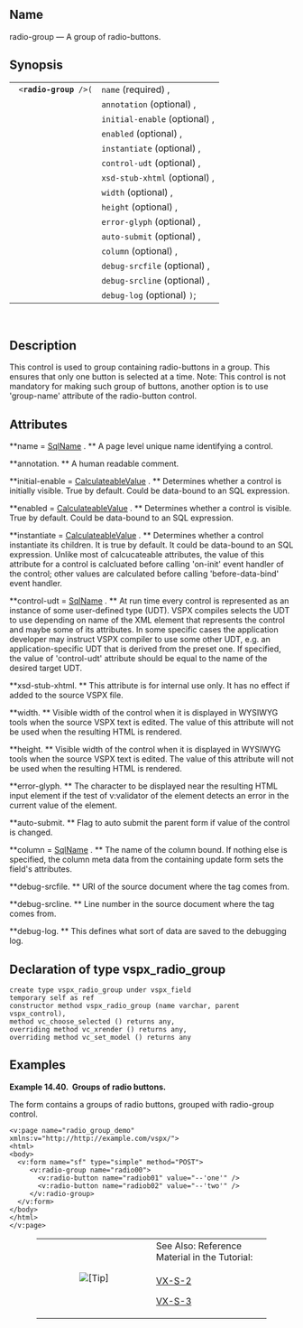 <div id="vc_radio_group" class="refentry">

<div class="titlepage">

</div>

<div class="refnamediv">

## Name

radio-group — A group of radio-buttons.

</div>

<div class="refsynopsisdiv">

## Synopsis

<div id="vc_syn_radio_group" class="funcsynopsis">

|                             |                               |
|-----------------------------|-------------------------------|
| ` <`**`radio-group`**` />(` | `name` (required) ,           |
|                             | `annotation` (optional) ,     |
|                             | `initial-enable` (optional) , |
|                             | `enabled` (optional) ,        |
|                             | `instantiate` (optional) ,    |
|                             | `control-udt` (optional) ,    |
|                             | `xsd-stub-xhtml` (optional) , |
|                             | `width` (optional) ,          |
|                             | `height` (optional) ,         |
|                             | `error-glyph` (optional) ,    |
|                             | `auto-submit` (optional) ,    |
|                             | `column` (optional) ,         |
|                             | `debug-srcfile` (optional) ,  |
|                             | `debug-srcline` (optional) ,  |
|                             | `debug-log` (optional) `)`;   |

<div class="funcprototype-spacer">

 

</div>

</div>

</div>

<div id="vc_desc_radio_group" class="refsect1">

## Description

This control is used to group containing radio-buttons in a group. This
ensures that only one button is selected at a time. Note: This control
is not mandatory for making such group of buttons, another option is to
use 'group-name' attribute of the radio-button control.

</div>

<div id="vc_attrs_radio_group" class="refsect1">

## Attributes

**name =
<a href="vc_type_sqlname.html" class="link" title="SqlName">SqlName</a>
. ** A page level unique name identifying a control.

**annotation. ** A human readable comment.

**initial-enable =
<a href="vc_type_calculateablevalue.html" class="link"
title="CalculateableValue">CalculateableValue</a> . ** Determines
whether a control is initially visible. True by default. Could be
data-bound to an SQL expression.

**enabled = <a href="vc_type_calculateablevalue.html" class="link"
title="CalculateableValue">CalculateableValue</a> . ** Determines
whether a control is visible. True by default. Could be data-bound to an
SQL expression.

**instantiate = <a href="vc_type_calculateablevalue.html" class="link"
title="CalculateableValue">CalculateableValue</a> . ** Determines
whether a control instantiate its children. It is true by default. It
could be data-bound to an SQL expression. Unlike most of calcucateable
attributes, the value of this attribute for a control is calcluated
before calling 'on-init' event handler of the control; other values are
calculated before calling 'before-data-bind' event handler.

**control-udt =
<a href="vc_type_sqlname.html" class="link" title="SqlName">SqlName</a>
. ** At run time every control is represented as an instance of some
user-defined type (UDT). VSPX compiles selects the UDT to use depending
on name of the XML element that represents the control and maybe some of
its attributes. In some specific cases the application developer may
instruct VSPX compiler to use some other UDT, e.g. an
application-specific UDT that is derived from the preset one. If
specified, the value of 'control-udt' attribute should be equal to the
name of the desired target UDT.

**xsd-stub-xhtml. ** This attribute is for internal use only. It has no
effect if added to the source VSPX file.

**width. ** Visible width of the control when it is displayed in WYSIWYG
tools when the source VSPX text is edited. The value of this attribute
will not be used when the resulting HTML is rendered.

**height. ** Visible width of the control when it is displayed in
WYSIWYG tools when the source VSPX text is edited. The value of this
attribute will not be used when the resulting HTML is rendered.

**error-glyph. ** The character to be displayed near the resulting HTML
input element if the test of v:validator of the element detects an error
in the current value of the element.

**auto-submit. ** Flag to auto submit the parent form if value of the
control is changed.

**column =
<a href="vc_type_sqlname.html" class="link" title="SqlName">SqlName</a>
. ** The name of the column bound. If nothing else is specified, the
column meta data from the containing update form sets the field's
attributes.

**debug-srcfile. ** URI of the source document where the tag comes from.

**debug-srcline. ** Line number in the source document where the tag
comes from.

**debug-log. ** This defines what sort of data are saved to the
debugging log.

</div>

<div id="vc_udt_radio_group" class="refsect1">

## Declaration of type vspx_radio_group

``` screen
create type vspx_radio_group under vspx_field
temporary self as ref
constructor method vspx_radio_group (name varchar, parent vspx_control),
method vc_choose_selected () returns any,
overriding method vc_xrender () returns any,
overriding method vc_set_model () returns any
```

</div>

<div id="vc_ex_radio_group" class="refsect1">

## Examples

<div id="vc_ex_radio_group__0" class="example">

**Example 14.40.  Groups of radio buttons.**

<div class="example-contents">

The form contains a groups of radio buttons, grouped with radio-group
control.

``` screen
<v:page name="radio_group_demo" xmlns:v="http://http://example.com/vspx/">
<html>
<body>
  <v:form name="sf" type="simple" method="POST">
     <v:radio-group name="radio00">
       <v:radio-button name="radiob01" value="--'one'" />
       <v:radio-button name="radiob02" value="--'two'" />
     </v:radio-group>
  </v:form>
</body>
</html>
</v:page>
```

</div>

</div>

  

<div class="tip" style="margin-left: 0.5in; margin-right: 0.5in;">

<table data-border="0"
data-summary="Tip: See Also: Reference Material in the Tutorial:">
<colgroup>
<col style="width: 50%" />
<col style="width: 50%" />
</colgroup>
<tbody>
<tr class="odd">
<td rowspan="2" style="text-align: center;" data-valign="top"
width="25"><img src="images/tip.png" alt="[Tip]" /></td>
<td style="text-align: left;">See Also: Reference Material in the
Tutorial:</td>
</tr>
<tr class="even">
<td style="text-align: left;" data-valign="top"><p><a
href="http://demo.openlinksw.com/tutorial/web/vx_s_2/radio_group.vspx"
class="ulink" target="_top">VX-S-2</a></p>
<p><a
href="http://demo.openlinksw.com/tutorial/web/vx_s_3/update_radio.vspx"
class="ulink" target="_top">VX-S-3</a></p></td>
</tr>
</tbody>
</table>

</div>

</div>

</div>
